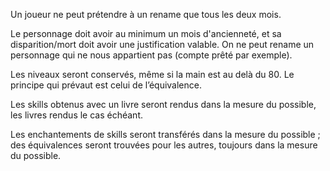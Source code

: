 Un joueur ne peut prétendre à un rename que tous les deux mois.

Le personnage doit avoir au minimum un mois d'ancienneté, et sa disparition/mort doit avoir une justification valable. On ne peut rename un personnage qui ne nous appartient pas (compte prêté par exemple).

Les niveaux seront conservés, même si la main est au delà du 80. Le principe qui prévaut est celui de l’équivalence.

Les skills obtenus avec un livre seront rendus dans la mesure du possible, les livres rendus le cas échéant.

Les enchantements de skills seront transférés dans la mesure du possible ; des équivalences seront trouvées pour les autres, toujours dans la mesure du possible.
